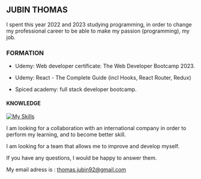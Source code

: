 ## JUBIN THOMAS
 
 I spent this year 2022 and 2023 studying programming, in order to change my professional career to be able to make my passion (programming), my job.

### FORMATION

- Udemy: Web developer certificate: The Web Developer Bootcamp 2023.

- Udemy: React - The Complete Guide (incl Hooks, React Router, Redux)
 
- Spiced academy: full stack developer bootcamp.

#### KNOWLEDGE
[![My Skills](https://skillicons.dev/icons?i=js,html,css,nodejs,react,nextjs,expressjs,mongodb,redux,aws)](https://skillicons.dev)

 I am looking for a collaboration with an international company in order to perform my learning, and to become better skill.

I am looking for a team that allows me to improve and develop myself.

If you have any questions, I would be happy to answer them.

My email adress is : thomas.jubin92@gmail.com

[This is a comment that will be hidden.]: # 
